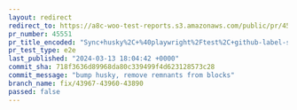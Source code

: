 ```yaml
---
layout: redirect
redirect_to: https://a8c-woo-test-reports.s3.amazonaws.com/public/pr/45551/e2e/index.html
pr_number: 45551
pr_title_encoded: "Sync+husky%2C+%40playwright%2Ftest%2C+github-label-sync"
pr_test_type: e2e
last_published: "2024-03-13 18:04:42 +0000"
commit_sha: 718f3636d89968da80c339499f4d623128573c28
commit_message: "bump husky, remove remnants from blocks"
branch_name: fix/43967-43960-43890
passed: false
---
```


